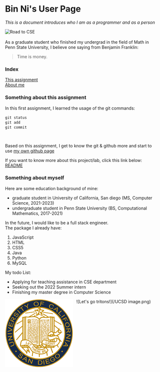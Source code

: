 # Bin Ni's User Page
*This is a document introduces who I am as a programmer and as a person*<br>

![Road to CSE](https://miro.medium.com/max/719/0*9f5uMrKMjLbzEf7q.png)
<br>
<br>
As a graduate student who finished my undergrad in the field of Math in Penn State University, I believe one saying from Benjamin Franklin: <br>
>Time is money.

### Index
[This assignment](#thisAssignment)<br>
[About me](#aboutMe)<br>


### <a name = "thisAssignment"></a> Something about this assignment
In this first assignment, I learned the usage of the git commands: <br>

```
git status
git add
git commit
```
<br>

Based on this assignment, I get to know the git & github more and start to use [my own github page](https://github.com/BinnYEver)
<br>

If you want to know more about this project/lab, click this link below: <br>
[README](README.md)<br>

### <a name = "aboutMe"></a> Something about myself

Here are some education background of mine:<br>
- graduate student in University of California, San diego (MS, Computer Science, 2021-2023)
- undergraduate student in Penn State University (BS, Computational Mathematics, 2017-2021)

In the future, I would like to be a full stack engineer.<br>
The package I already have:
1. JavaScript
2. HTML
3. CSS5
4. Java
5. Python
6. MySQL

My todo List:<br>
- Applying for teaching assistance in CSE department
- Seeking out the 2022 Summer intern
- Finishing my master degree in Computer Science

![Let's go tritons!](/UCSD image.png)
<img src="UCSD image.png"
     alt="Markdown Monster icon"
     style="float: left; margin-right: 10px;" />
